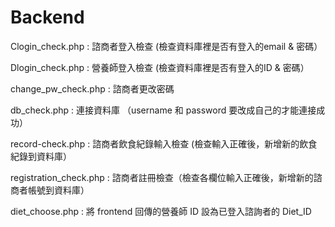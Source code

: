 # Backend

Clogin_check.php : 諮商者登入檢查 (檢查資料庫裡是否有登入的email & 密碼）

Dlogin_check.php : 營養師登入檢查 (檢查資料庫裡是否有登入的ID & 密碼）

change_pw_check.php : 諮商者更改密碼

db_check.php : 連接資料庫 （username 和 password 要改成自己的才能連接成功）

record-check.php : 諮商者飲食紀錄輸入檢查 (檢查輸入正確後，新增新的飲食紀錄到資料庫）

registration_check.php : 諮商者註冊檢查（檢查各欄位輸入正確後，新增新的諮商者帳號到資料庫）

diet_choose.php : 將 frontend 回傳的營養師 ID 設為已登入諮詢者的 Diet_ID
